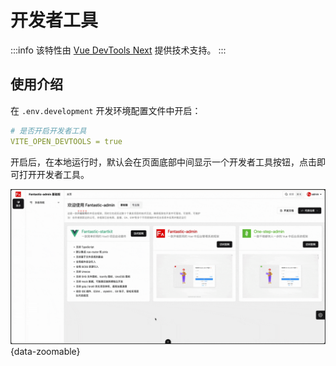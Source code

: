 # 开发者工具

:::info
该特性由 [Vue DevTools Next](https://github.com/vuejs/devtools-next) 提供技术支持。
:::

## 使用介绍

在 `.env.development` 开发环境配置文件中开启：

```yaml
# 是否开启开发者工具
VITE_OPEN_DEVTOOLS = true
```

开启后，在本地运行时，默认会在页面底部中间显示一个开发者工具按钮，点击即可打开开发者工具。

![](/devtools.gif){data-zoomable}
